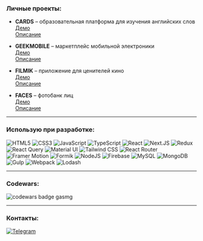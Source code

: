 ### Личные проекты:

- **CARDS** – образовательная платформа для изучения английских слов<br />
  [Демо](https://cards-9ac25.firebaseapp.com)<br />
  [Описание](https://github.com/gasmg/cards-desc)

- **GEEKMOBILE** – маркетплейс мобильной электроники<br />
  [Демо](https://geekmobile.vercel.app)<br />
  [Описание](https://github.com/gasmg/geekmobile-desc)

- **FILMIK** – приложение для ценителей кино<br />
  [Демо](https://filmik.vercel.app)<br />
  [Описание](https://github.com/gasmg/filmik-desc)

- **FACES** – фотобанк лиц<br />
  [Демо](https://faces-dev.herokuapp.com)<br />
  [Описание](https://github.com/gasmg/faces-desc)

---

### Использую при разработке:<br />

![HTML5](https://img.shields.io/badge/-html5-090909?style=for-the-badge&logo=html5&logoColor=E44D26) ![CSS3](https://img.shields.io/badge/-css3-090909?style=for-the-badge&logo=css3&logoColor=2277FF) ![JavaScript](https://img.shields.io/badge/-javascript-090909?style=for-the-badge&logo=JavaScript&logoColor=E9D54D) ![TypeScript](https://img.shields.io/badge/-typescript-090909?style=for-the-badge&logo=TypeScript&logoColor=2929ff) ![React](https://img.shields.io/badge/-react-090909?style=for-the-badge&logo=react&logoColor=00D8FF) ![Next.JS](https://img.shields.io/badge/-next.JS-090909?style=for-the-badge&logo=next.js&logoColor=FFFFFF) ![Redux](https://img.shields.io/badge/-redux-090909?style=for-the-badge&logo=redux&logoColor=764ABC) ![React Query](https://img.shields.io/badge/-react_query-090909?style=for-the-badge&logo=react-query&logoColor=FF4254) ![Material UI](https://img.shields.io/badge/-material_ui-090909?style=for-the-badge&logo=mui&logoColor=0081CB) ![Tailwind CSS](https://img.shields.io/badge/-tailwind_css-090909?style=for-the-badge&logo=tailwindcss&logoColor=1fcecb) ![React Router](https://img.shields.io/badge/-react_router-090909?style=for-the-badge&logo=react-router&logoColor=CA4144) ![Framer Motion](https://img.shields.io/badge/-framer_motion-090909?style=for-the-badge&logo=framer&logoColor=ffffff) ![Formik](https://img.shields.io/badge/-formik-090909?style=for-the-badge) ![NodeJS](https://img.shields.io/badge/-nodejs-090909?style=for-the-badge&logo=node.js&logoColor=8CC84B) ![Firebase](https://img.shields.io/badge/-firebase-090909?style=for-the-badge&logo=firebase&logoColor=F8C52C) ![MySQL](https://img.shields.io/badge/-mysql-090909?style=for-the-badge&logo=mysql&logoColor=00648B) ![MongoDB](https://img.shields.io/badge/-mongodb-090909?style=for-the-badge&logo=mongodb&logoColor=00a550) ![Gulp](https://img.shields.io/badge/-gulp-090909?style=for-the-badge&logo=gulp&logoColor=EA4A4C) ![Webpack](https://img.shields.io/badge/-webpack-090909?style=for-the-badge&logo=webpack&logoColor=1C79C0) ![Lodash](https://img.shields.io/badge/-lodash-090909?style=for-the-badge&logo=lodash&logoColor=3492FF)

---

### Codewars:

![](https://www.codewars.com/users/gasmg/badges/large?logo=false&theme=light, "codewars badge gasmg")

---

### Контакты:

[![Telegram](https://img.shields.io/badge/-Telegram-090909?style=for-the-badge&logo=telegram&logoColor=27A0D9)](https://t.me/gasmg_dev)
